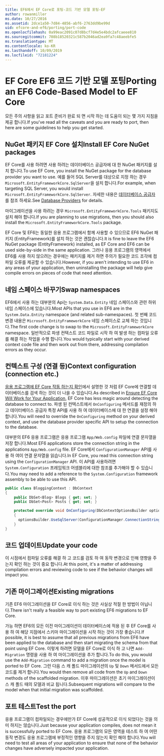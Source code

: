 ```yaml
---
title: EF6에서 EF Core로 포팅-코드 기반 모델 포팅-EF
author: rowanmiller
ms.date: 10/27/2016
ms.assetid: 2dce1a50-7d84-4856-abf6-2763dd9be99d
uid: efcore-and-ef6/porting/port-code
ms.openlocfilehash: 0a99eac2091c07d8bcf7d4e5e4bdc2afcaeee810
ms.sourcegitcommit: 708b18520321c587b2046ad2ea9fa7c48aeebfe5
ms.translationtype: MT
ms.contentlocale: ko-KR
ms.lasthandoff: 10/09/2019
ms.locfileid: "72181224"
---
```

# <a name="porting-an-ef6-code-based-model-to-ef-core"></a><span data-ttu-id="fe2cf-102">EF Core EF6 코드 기반 모델 포팅</span><span class="sxs-lookup"><span data-stu-id="fe2cf-102">Porting an EF6 Code-Based Model to EF Core</span></span>

<span data-ttu-id="fe2cf-103">모든 주의 사항을 읽고 포트 준비가 완료 되 면 시작 하는 데 도움이 되는 몇 가지 지침을 제공 합니다.</span><span class="sxs-lookup"><span data-stu-id="fe2cf-103">If you've read all the caveats and you are ready to port, then here are some guidelines to help you get started.</span></span>

## <a name="install-ef-core-nuget-packages"></a><span data-ttu-id="fe2cf-104">NuGet 패키지 EF Core 설치</span><span class="sxs-lookup"><span data-stu-id="fe2cf-104">Install EF Core NuGet packages</span></span>

<span data-ttu-id="fe2cf-105">EF Core를 사용 하려면 사용 하려는 데이터베이스 공급자에 대 한 NuGet 패키지를 설치 합니다.</span><span class="sxs-lookup"><span data-stu-id="fe2cf-105">To use EF Core, you install the NuGet package for the database provider you want to use.</span></span> <span data-ttu-id="fe2cf-106">예를 들어 SQL Server를 대상으로 지정 하는 경우 `Microsoft.EntityFrameworkCore.SqlServer`을 설치 합니다.</span><span class="sxs-lookup"><span data-stu-id="fe2cf-106">For example, when targeting SQL Server, you would install `Microsoft.EntityFrameworkCore.SqlServer`.</span></span> <span data-ttu-id="fe2cf-107">자세한 내용은 [데이터베이스 공급자](../../core/providers/index.md) 를 참조 하세요.</span><span class="sxs-lookup"><span data-stu-id="fe2cf-107">See [Database Providers](../../core/providers/index.md) for details.</span></span>

<span data-ttu-id="fe2cf-108">마이그레이션을 사용 하려는 경우 `Microsoft.EntityFrameworkCore.Tools` 패키지도 설치 해야 합니다.</span><span class="sxs-lookup"><span data-stu-id="fe2cf-108">If you are planning to use migrations, then you should also install the `Microsoft.EntityFrameworkCore.Tools` package.</span></span>

<span data-ttu-id="fe2cf-109">EF Core 및 EF6는 동일한 응용 프로그램에서 함께 사용할 수 있으므로 EF6 NuGet 패키지 (EntityFramework)를 설치 하는 것은 괜찮습니다.</span><span class="sxs-lookup"><span data-stu-id="fe2cf-109">It is fine to leave the EF6 NuGet package (EntityFramework) installed, as EF Core and EF6 can be used side-by-side in the same application.</span></span> <span data-ttu-id="fe2cf-110">그러나 응용 프로그램의 영역에서 EF6를 사용 하지 않으려는 경우에는 패키지를 제거 하면 주의가 필요한 코드 조각에 컴파일 오류를 제공할 수 있습니다.</span><span class="sxs-lookup"><span data-stu-id="fe2cf-110">However, if you aren't intending to use EF6 in any areas of your application, then uninstalling the package will help give compile errors on pieces of code that need attention.</span></span>

## <a name="swap-namespaces"></a><span data-ttu-id="fe2cf-111">네임 스페이스 바꾸기</span><span class="sxs-lookup"><span data-stu-id="fe2cf-111">Swap namespaces</span></span>

<span data-ttu-id="fe2cf-112">EF6에서 사용 하는 대부분의 Api는 `System.Data.Entity` 네임 스페이스와 관련 하위 네임 스페이스에 있습니다.</span><span class="sxs-lookup"><span data-stu-id="fe2cf-112">Most APIs that you use in EF6 are in the `System.Data.Entity` namespace (and related sub-namespaces).</span></span> <span data-ttu-id="fe2cf-113">첫 번째 코드 변경 내용은 `Microsoft.EntityFrameworkCore` 네임 스페이스로 교체 하는 것입니다.</span><span class="sxs-lookup"><span data-stu-id="fe2cf-113">The first code change is to swap to the `Microsoft.EntityFrameworkCore` namespace.</span></span> <span data-ttu-id="fe2cf-114">일반적으로 파생 컨텍스트 코드 파일로 시작 하 여 발생 하는 컴파일 오류를 해결 하는 작업을 수행 합니다.</span><span class="sxs-lookup"><span data-stu-id="fe2cf-114">You would typically start with your derived context code file and then work out from there, addressing compilation errors as they occur.</span></span>

## <a name="context-configuration-connection-etc"></a><span data-ttu-id="fe2cf-115">컨텍스트 구성 (연결 등)</span><span class="sxs-lookup"><span data-stu-id="fe2cf-115">Context configuration (connection etc.)</span></span>

<span data-ttu-id="fe2cf-116">[응용 프로그램에 EF Core 작동 하는지 확인](ensure-requirements.md)에서 설명한 것 처럼 EF Core에 연결할 데이터베이스를 검색 하는 것이 더 나을 수 있습니다.</span><span class="sxs-lookup"><span data-stu-id="fe2cf-116">As described in [Ensure EF Core Will Work for Your Application](ensure-requirements.md), EF Core has less magic around detecting the database to connect to.</span></span> <span data-ttu-id="fe2cf-117">파생 된 컨텍스트에서 `OnConfiguring` 메서드를 재정의 하 고 데이터베이스 공급자 특정 API를 사용 하 여 데이터베이스에 대 한 연결을 설정 해야 합니다.</span><span class="sxs-lookup"><span data-stu-id="fe2cf-117">You will need to override the `OnConfiguring` method on your derived context, and use the database provider specific API to setup the connection to the database.</span></span>

<span data-ttu-id="fe2cf-118">대부분의 EF6 응용 프로그램은 응용 프로그램 `App/Web.config` 파일에 연결 문자열을 저장 합니다.</span><span class="sxs-lookup"><span data-stu-id="fe2cf-118">Most EF6 applications store the connection string in the applications `App/Web.config` file.</span></span> <span data-ttu-id="fe2cf-119">EF Core에서 `ConfigurationManager` API를 사용 하 여이 연결 문자열을 읽습니다.</span><span class="sxs-lookup"><span data-stu-id="fe2cf-119">In EF Core, you read this connection string using the `ConfigurationManager` API.</span></span> <span data-ttu-id="fe2cf-120">이 API를 사용하려면 `System.Configuration` 프레임워크 어셈블리에 대한 참조를 추가해야 할 수 있습니다.</span><span class="sxs-lookup"><span data-stu-id="fe2cf-120">You may need to add a reference to the `System.Configuration` framework assembly to be able to use this API.</span></span>

``` csharp
public class BloggingContext : DbContext
{
    public DbSet<Blog> Blogs { get; set; }
    public DbSet<Post> Posts { get; set; }

    protected override void OnConfiguring(DbContextOptionsBuilder optionsBuilder)
    {
      optionsBuilder.UseSqlServer(ConfigurationManager.ConnectionStrings["BloggingDatabase"].ConnectionString);
    }
}
```

## <a name="update-your-code"></a><span data-ttu-id="fe2cf-121">코드 업데이트</span><span class="sxs-lookup"><span data-stu-id="fe2cf-121">Update your code</span></span>

<span data-ttu-id="fe2cf-122">이 시점에서 컴파일 오류를 해결 하 고 코드를 검토 하 여 동작 변경으로 인해 영향을 주는지 확인 하는 것이 중요 합니다.</span><span class="sxs-lookup"><span data-stu-id="fe2cf-122">At this point, it's a matter of addressing compilation errors and reviewing code to see if the behavior changes will impact you.</span></span>

## <a name="existing-migrations"></a><span data-ttu-id="fe2cf-123">기존 마이그레이션</span><span class="sxs-lookup"><span data-stu-id="fe2cf-123">Existing migrations</span></span>

<span data-ttu-id="fe2cf-124">기존 EF6 마이그레이션을 EF Core로 이식 하는 것은 사실상 적절 한 방법이 아닙니다.</span><span class="sxs-lookup"><span data-stu-id="fe2cf-124">There isn't really a feasible way to port existing EF6 migrations to EF Core.</span></span>

<span data-ttu-id="fe2cf-125">가능 하면 EF6의 모든 이전 마이그레이션이 데이터베이스에 적용 된 후 EF Core를 사용 하 여 해당 지점에서 스키마 마이그레이션을 시작 하는 것이 가장 좋습니다.</span><span class="sxs-lookup"><span data-stu-id="fe2cf-125">If possible, it is best to assume that all previous migrations from EF6 have been applied to the database and then start migrating the schema from that point using EF Core.</span></span> <span data-ttu-id="fe2cf-126">이렇게 하려면 모델을 EF Core로 이식 하 고 나면 `Add-Migration` 명령을 사용 하 여 마이그레이션을 추가 합니다.</span><span class="sxs-lookup"><span data-stu-id="fe2cf-126">To do this, you would use the `Add-Migration` command to add a migration once the model is ported to EF Core.</span></span> <span data-ttu-id="fe2cf-127">그런 다음 스 캐 폴드 마이그레이션의 `Up` 및 `Down` 메서드에서 모든 코드를 제거 합니다.</span><span class="sxs-lookup"><span data-stu-id="fe2cf-127">You would then remove all code from the `Up` and `Down` methods of the scaffolded migration.</span></span> <span data-ttu-id="fe2cf-128">이후 마이그레이션은 초기 마이그레이션이 스 캐 폴드 때의 모델과 비교 됩니다.</span><span class="sxs-lookup"><span data-stu-id="fe2cf-128">Subsequent migrations will compare to the model when that initial migration was scaffolded.</span></span>

## <a name="test-the-port"></a><span data-ttu-id="fe2cf-129">포트 테스트</span><span class="sxs-lookup"><span data-stu-id="fe2cf-129">Test the port</span></span>

<span data-ttu-id="fe2cf-130">응용 프로그램이 컴파일되는 경우에만가 EF Core에 성공적으로 이식 되었다는 것을 의미 하지는 않습니다.</span><span class="sxs-lookup"><span data-stu-id="fe2cf-130">Just because your application compiles, does not mean it is successfully ported to EF Core.</span></span> <span data-ttu-id="fe2cf-131">응용 프로그램의 모든 영역을 테스트 하 여 어떤 동작 변경도 응용 프로그램에 부정적인 영향을 주지 않는지 확인 해야 합니다.</span><span class="sxs-lookup"><span data-stu-id="fe2cf-131">You will need to test all areas of your application to ensure that none of the behavior changes have adversely impacted your application.</span></span>
